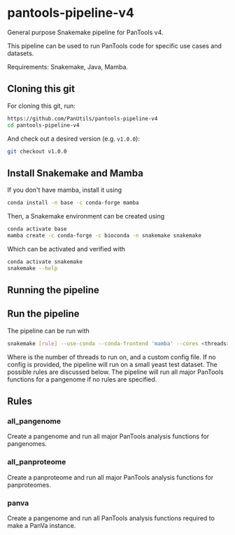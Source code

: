 # pantools-pipeline-v4
General purpose Snakemake pipeline for PanTools v4.

This pipeline can be used to run PanTools code for specific use cases and datasets.

Requirements: Snakemake, Java, Mamba.

## Cloning this git
For cloning this git, run:
```bash
https://github.com/PanUtils/pantools-pipeline-v4
cd pantools-pipeline-v4
```

And check out a desired version (e.g. `v1.0.0`):
```bash
git checkout v1.0.0
```

## Install Snakemake and Mamba
If you don't have mamba, install it using
```bash
conda install -n base -c conda-forge mamba
```

Then, a Snakemake environment can be created using
```bash
conda activate base
mamba create -c conda-forge -c bioconda -n snakemake snakemake
```

Which can be activated and verified with
```bash
conda activate snakemake
snakemake --help
```

## Running the pipeline
## Run the pipeline
The pipeline can be run with

```bash
snakemake [rule] --use-conda --conda-frontend 'mamba' --cores <threads> [--configfile <config>]
```

Where <threads> is the number of threads to run on, and <config> a custom config file.
If no config is provided, the pipeline will run on a small yeast test dataset.
The possible rules are discussed below. The pipeline will run all major PanTools functions 
for a pangenome if no rules are specified.

## Rules
### all_pangenome
Create a pangenome and run all major PanTools analysis functions for pangenomes.

### all_panproteome
Create a panproteome and run all major PanTools analysis functions for panproteomes.

### panva
Create a pangenome and run all PanTools analysis functions required to make a PanVa instance.